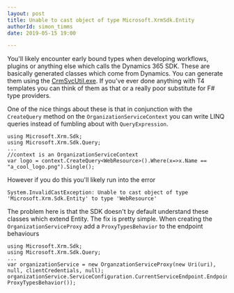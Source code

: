 ```yaml
---
layout: post
title: Unable to cast object of type Microsoft.XrmSdk.Entity
authorId: simon_timms
date: 2019-05-15 19:00

---
```


You'll likely encounter early bound types when developing workflows, plugins or anything else which calls the Dynamics 365 SDK. These are basically generated classes which come from Dynamics. You can generate them using the [CrmSvcUtil.exe](https://docs.microsoft.com/en-us/dynamics365/customer-engagement/developer/org-service/create-early-bound-entity-classes-code-generation-tool). If you've ever done anything with T4 templates you can think of them as that or a really poor substitute for F# type providers.

<!--more-->

One of the nice things about these is that in conjunction with the `CreateQuery` method on the `OrganizationServiceContext` you can write LINQ queries instead of fumbling about with `QueryExpression`. 

```
using Microsoft.Xrm.Sdk;
using Microsoft.Xrm.Sdk.Query;
...
//context is an OrganizationServiceContext
var logo = context.CreateQuery<WebResource>().Where(x=>x.Name == "a_cool_logo.png").Single();
```

However if you do this you'll likely run into the error 

```
System.InvalidCastException: Unable to cast object of type 'Microsoft.Xrm.Sdk.Entity' to type 'WebResource'
```

The problem here is that the SDK doesn't by default understand these classes which extend Entity. The fix is pretty simple. When creating the `OrganizationServiceProxy` add a `ProxyTypesBehavior` to the endpoint behaviours 

```
using Microsoft.Xrm.Sdk;
using Microsoft.Xrm.Sdk.Query;
...
var organizationService = new OrganzationServiceProxy(new Uri(uri), null, clientCredentials, null);
organizationService.ServiceConfiguration.CurrentServiceEndpoint.EndpointBehaviors.Add(new ProxyTypesBehavior());
```